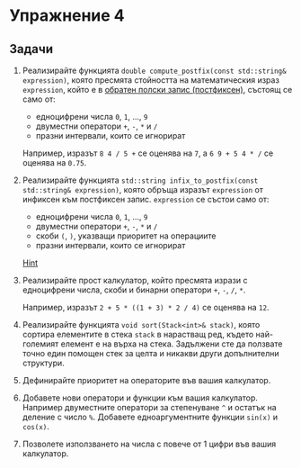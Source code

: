 Упражнение 4
============

Задачи
------

1. Реализирайте функцията `double compute_postfix(const std::string& expression)`,
която пресмята стойността на математическия израз `expression`,
който е в [обратен полски запис (постфиксен)](https://en.wikipedia.org/wiki/Reverse_Polish_notation),
състоящ се само от:

   - едноцифрени числа `0`, `1`, ..., `9`
   - двуместни оператори `+`, `-`, `*` и `/`
   - празни интервали, които се игнорират

   Например, изразът `8 4 / 5 +` се оценява на `7`, a `6 9 + 5 4 * /` се оценява на `0.75`.

2. Реализирайте функцията `std::string infix_to_postfix(const std::string& expression)`,
която обръща изразът `expression` от инфиксен към постфиксен запис.
`expression` се състои само от:
    - едноцифрени числа `0`, `1`, ..., `9`
    - двуместни оператори `+`, `-`, `*` и `/`
    - скоби `(`, `)`, указващи приоритет на операциите
    - празни интервали, които се игнорират

    [Hint](https://en.wikipedia.org/wiki/Shunting-yard_algorithm)

3. Реализирайте прост калкулатор, който пресмята изрази с едноцифрени числа, скоби и
бинарни оператори `+`, `-`, `/`, `*`.

   Например, изразът `2 + 5 * ((1 + 3) * 2 / 4)` се оценява на `12`.

4. Реализирайте функцията `void sort(Stack<int>& stack)`, която сортира елементите в стека `stack` в нарастващ ред,
където най-големият елемент е на върха на стека.
Задължени сте да ползвате точно един помощен стек за целта и никакви други допълнителни структури.

5. Дефинирайте приоритет на операторите във вашия калкулатор.

6. Добавете нови оператори и функции към вашия калкулатор.
Например двуместните оператори за степенуване `^` и остатък на деление с число `%`.
Добавете едноаргументните функции `sin(x)` и `cos(x)`.

7. Позволете използването на числа с повече от 1 цифри във вашия калкулатор.
